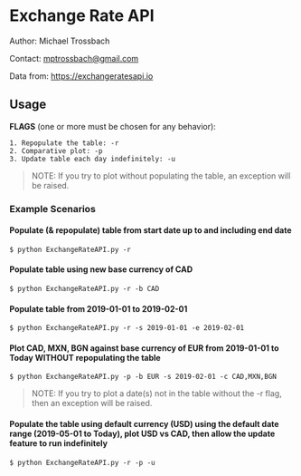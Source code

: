 # Exchange Rate API
Author: Michael Trossbach

Contact: mptrossbach@gmail.com

Data from: https://exchangeratesapi.io
## Usage
**FLAGS** (one or more must be chosen for any behavior):

	1. Repopulate the table: -r 
	2. Comparative plot: -p
	3. Update table each day indefinitely: -u

> NOTE: If you try to plot without populating the table, an exception will be raised.

### Example Scenarios

#### Populate (& repopulate) table from start date up to and including end date
`$ python ExchangeRateAPI.py -r`
#### Populate table using new base currency of CAD
`$ python ExchangeRateAPI.py -r -b CAD`
#### Populate table from 2019-01-01 to 2019-02-01
`$ python ExchangeRateAPI.py -r -s 2019-01-01 -e 2019-02-01`
#### Plot CAD, MXN, BGN against base currency of EUR from 2019-01-01 to Today WITHOUT repopulating the table
`$ python ExchangeRateAPI.py -p -b EUR -s 2019-02-01 -c CAD,MXN,BGN`
> NOTE: If you try to plot a date(s) not in the table without the -r flag, then an exception will be raised.
#### Populate the table using default currency (USD) using the default date range (2019-05-01 to Today), plot USD vs CAD, then allow the update feature to run indefinitely
`$ python ExchangeRateAPI.py -r -p -u`
